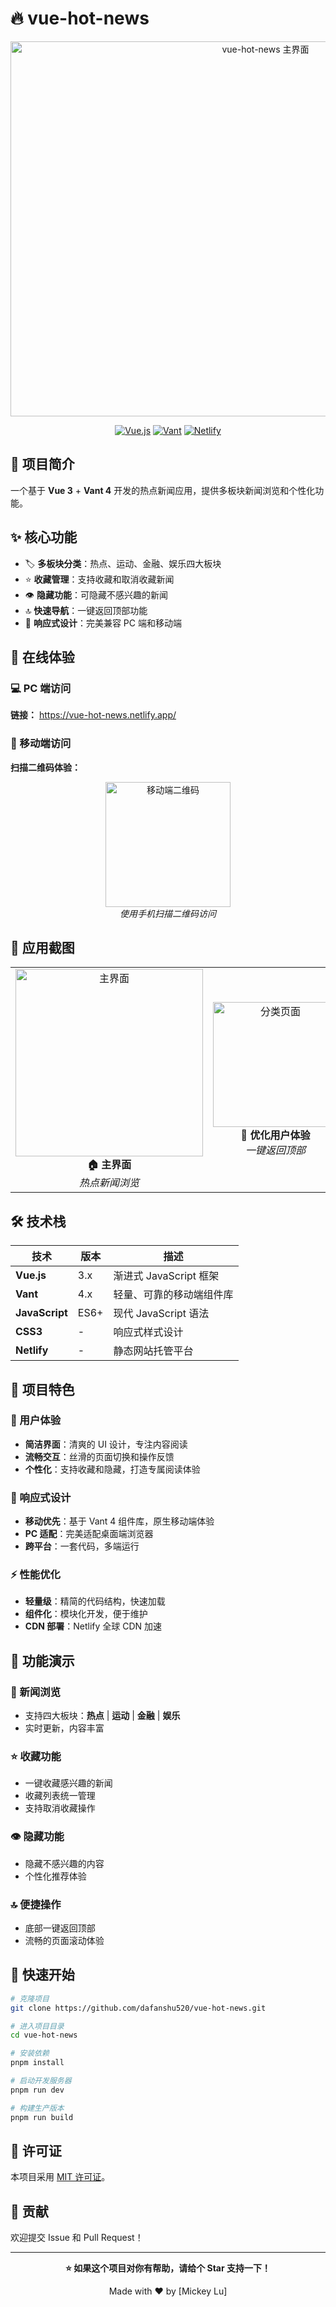 # 🔥 vue-hot-news

<div align="center">
  <img width="800" height="600" alt="vue-hot-news 主界面" src="https://github.com/user-attachments/assets/29e2affa-68d7-415d-863f-d16efef4410c" />
</div>

<div align="center">
  
  [![Vue.js](https://img.shields.io/badge/Vue.js-3.x-4FC08D?style=flat-square&logo=vue.js&logoColor=white)](https://vuejs.org/)
  [![Vant](https://img.shields.io/badge/Vant-4.x-07C160?style=flat-square&logo=wechat&logoColor=white)](https://vant-contrib.gitee.io/vant/)
  [![Netlify](https://img.shields.io/badge/Netlify-00C7B7?style=flat-square&logo=netlify&logoColor=white)](https://vue-hot-news.netlify.app/)
  
</div>

## 📖 项目简介

一个基于 **Vue 3** + **Vant 4** 开发的热点新闻应用，提供多板块新闻浏览和个性化功能。

## ✨ 核心功能

- 🏷️ **多板块分类**：热点、运动、金融、娱乐四大板块
- ⭐ **收藏管理**：支持收藏和取消收藏新闻
- 👁️ **隐藏功能**：可隐藏不感兴趣的新闻
- 🔝 **快速导航**：一键返回顶部功能
- 📱 **响应式设计**：完美兼容 PC 端和移动端

## 🚀 在线体验

### 💻 PC 端访问

**链接：** https://vue-hot-news.netlify.app/

### 📱 移动端访问

**扫描二维码体验：**

<div align="center">
  <img width="200" height="200" alt="移动端二维码" src="https://github.com/user-attachments/assets/7400acbd-0606-4c2a-8d58-1cde1424a51f" />
  <br>
  <em>使用手机扫描二维码访问</em>
</div>

## 📱 应用截图

<table border="0">
  <tr>
    <td align="center">
      <img width="300" alt="主界面" src="https://github.com/user-attachments/assets/d4ef4a19-66c8-4d19-86fc-88a2794899f5" />
      <br>
      <b>🏠 主界面</b>
      <br>
      <em>热点新闻浏览</em>
    </td>
    <td align="center">
      <img width="200" alt="分类页面" src="https://github.com/user-attachments/assets/16fe04fd-d624-4b02-8d75-55ce750251b1" />
      <br>
      <b>📂 优化用户体验</b>
      <br>
      <em>一键返回顶部</em>
    </td>
    <td align="center">
      <img width="200" alt="收藏页面" src="https://github.com/user-attachments/assets/67157f64-db8d-48a3-a243-786cb0791b07" />
      <br>
      <b>⭐ 收藏页面</b>
      <br>
      <em>个人收藏管理</em>
    </td>
  </tr>
</table>

## 🛠️ 技术栈

| 技术           | 版本 | 描述                     |
| -------------- | ---- | ------------------------ |
| **Vue.js**     | 3.x  | 渐进式 JavaScript 框架   |
| **Vant**       | 4.x  | 轻量、可靠的移动端组件库 |
| **JavaScript** | ES6+ | 现代 JavaScript 语法     |
| **CSS3**       | -    | 响应式样式设计           |
| **Netlify**    | -    | 静态网站托管平台         |

## 🎯 项目特色

### 🎨 用户体验

- **简洁界面**：清爽的 UI 设计，专注内容阅读
- **流畅交互**：丝滑的页面切换和操作反馈
- **个性化**：支持收藏和隐藏，打造专属阅读体验

### 📐 响应式设计

- **移动优先**：基于 Vant 4 组件库，原生移动端体验
- **PC 适配**：完美适配桌面端浏览器
- **跨平台**：一套代码，多端运行

### ⚡ 性能优化

- **轻量级**：精简的代码结构，快速加载
- **组件化**：模块化开发，便于维护
- **CDN 部署**：Netlify 全球 CDN 加速

## 🌟 功能演示

### 📰 新闻浏览

- 支持四大板块：**热点** | **运动** | **金融** | **娱乐**
- 实时更新，内容丰富

### ⭐ 收藏功能

- 一键收藏感兴趣的新闻
- 收藏列表统一管理
- 支持取消收藏操作

### 👁️ 隐藏功能

- 隐藏不感兴趣的内容
- 个性化推荐体验

### 🔝 便捷操作

- 底部一键返回顶部
- 流畅的页面滚动体验

## 🚀 快速开始

```bash
# 克隆项目
git clone https://github.com/dafanshu520/vue-hot-news.git

# 进入项目目录
cd vue-hot-news

# 安装依赖
pnpm install

# 启动开发服务器
pnpm run dev

# 构建生产版本
pnpm run build
```

## 📄 许可证

本项目采用 [MIT 许可证](https://opensource.org/licenses/MIT)。

## 🤝 贡献

欢迎提交 Issue 和 Pull Request！

---

<div align="center">
  
  **⭐ 如果这个项目对你有帮助，请给个 Star 支持一下！**
  
  Made with ❤️ by [Mickey Lu]
  
</div>
